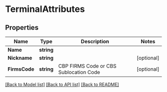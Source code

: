 # TerminalAttributes

## Properties

Name | Type | Description | Notes
------------ | ------------- | ------------- | -------------
**Name** | **string** |  | 
**Nickname** | **string** |  | [optional] 
**FirmsCode** | **string** | CBP FIRMS Code or CBS Sublocation Code | [optional] 

[[Back to Model list]](../README.md#documentation-for-models) [[Back to API list]](../README.md#documentation-for-api-endpoints) [[Back to README]](../README.md)


